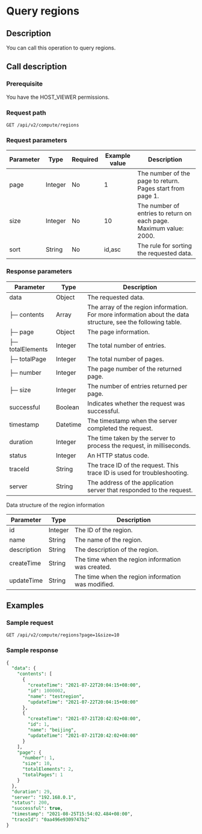 Query regions
==================================



Description
--------------------------------

You can call this operation to query regions.

Call description
-------------------------------------

### Prerequisite

You have the HOST_VIEWER permissions.

### Request path

`GET /api/v2/compute/regions`

### Request parameters



| Parameter |  Type   | Required | Example value |                                    Description                                     |
|-----------|---------|----------|---------------|------------------------------------------------------------------------------------|
| page      | Integer | No       | 1             | The number of the page to return. Pages start from page 1.                         |
| size      | Integer | No       | 10            | The number of entries to return on each page. Maximum value: 2000. |
| sort      | String  | No       | id,asc        | The rule for sorting the requested data.                                           |



### Response parameters



|    Parameter     |   Type   |                                                 Description                                                  |
|------------------|----------|--------------------------------------------------------------------------------------------------------------|
| data             | Object   | The requested data.                                                                                          |
| ├─ contents      | Array    | The array of the region information. For more information about the data structure, see the following table. |
| ├─ page          | Object   | The page information.                                                                                        |
| ├─ totalElements | Integer  | The total number of entries.                                                                                 |
| ├─ totalPage     | Integer  | The total number of pages.                                                                                   |
| ├─ number        | Integer  | The page number of the returned page.                                                                        |
| ├─ size          | Integer  | The number of entries returned per page.                                                                     |
| successful       | Boolean  | Indicates whether the request was successful.                                                                |
| timestamp        | Datetime | The timestamp when the server completed the request.                                                         |
| duration         | Integer  | The time taken by the server to process the request, in milliseconds.                                        |
| status           | Integer  | An HTTP status code.                                                                                         |
| traceId          | String   | The trace ID of the request. This trace ID is used for troubleshooting.                                      |
| server           | String   | The address of the application server that responded to the request.                                         |



Data structure of the region information


|  Parameter  |  Type   |                    Description                     |
|-------------|---------|----------------------------------------------------|
| id          | Integer | The ID of the region.                              |
| name        | String  | The name of the region.                            |
| description | String  | The description of the region.                     |
| createTime  | String  | The time when the region information was created.  |
| updateTime  | String  | The time when the region information was modified. |



Examples
-----------------------------

### Sample request

`GET /api/v2/compute/regions?page=1&size=10`

### Sample response

```sql
{
  "data": {
    "contents": [
      {
        "createTime": "2021-07-22T20:04:15+08:00",
        "id": 1000002,
        "name": "testregion",
        "updateTime": "2021-07-22T20:04:15+08:00"
      },
      {
        "createTime": "2021-07-21T20:42:02+08:00",
        "id": 1,
        "name": "beijing",
        "updateTime": "2021-07-21T20:42:02+08:00"
      }
    ],
    "page": {
      "number": 1,
      "size": 10,
      "totalElements": 2,
      "totalPages": 1
    }
  },
  "duration": 29,
  "server": "192.168.0.1",
  "status": 200,
  "successful": true,
  "timestamp": "2021-08-25T15:54:02.484+08:00",
  "traceId": "0aa496e9309747b2"
}
```
